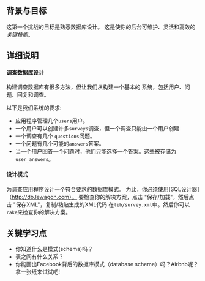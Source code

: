 ## 背景与目标

这第一个挑战的目标是熟悉数据库设计。
这是使你的后台可维护、灵活和高效的*关键技能*。

## 详细说明

#### 调查数据库设计

构建调查数据库有很多方法，但让我们从构建一个基本的
系统，包括用户、问题、回复和调查。

以下是我们系统的要求:

- 应用程序管理几个`users`用户。
- 一个用户可以创建许多`surveys`调查，但一个调查只能由一个用户创建
- 一个调查有几个 `questions`问题。
- 一个问题有几个可能的`answers`答案。
- 当一个用户回答一个问题时，他们只能选择一个答案。这些被存储为`user_answers`。

#### 设计模式

为调查应用程序设计一个符合要求的数据库模式。
为此，你必须使用[SQL设计器]（http://db.lewagon.com）。
要检查你的解决方案，点击 "保存/加载"，然后点击 "保存XML"，复制/粘贴生成的XML代码
在`lib/survey.xml`中。然后你可以`rake`来检查你的解决方案。

## 关键学习点

- 你知道什么是模式(schema)吗？
- 表之间有什么关系？
- 你能画出Facebook背后的数据库模式（database scheme）吗？Airbnb呢？拿一张纸来试试吧!
